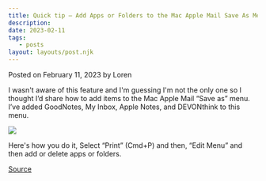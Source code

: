 ```yaml
---
title: Quick tip – Add Apps or Folders to the Mac Apple Mail Save As Menu
description:
date: 2023-02-11
tags:
   - posts
layout: layouts/post.njk
---
```


Posted on February 11, 2023 by Loren

I wasn't aware of this feature and I'm guessing I'm not the only one so I thought I’d share how to add items to the Mac Apple Mail “Save as” menu. I’ve added GoodNotes, My Inbox, Apple Notes, and DEVONthink to this menu.

![](https://i.snap.as/jgNsozh8.png)

Here's how you do it, Select “Print” (Cmd+P) and then, “Edit Menu” and then add or delete apps or folders.

[Source](https://talk.macpowerusers.com/t/how-to-add-apps-to-the-apple-mail-save-as-menu/32573)
